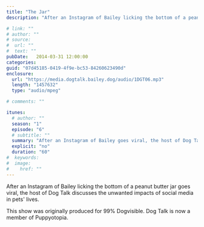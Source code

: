```yaml
---
title: "The Jar"
description: "After an Instagram of Bailey licking the bottom of a peanut butter jar goes viral, the host of Dog Talk discusses the unwanted impacts of social media in pets' lives. This show was originally produced for 99% Dogvisible. Dog Talk is now a member of Puppyotopia."

# link: ""
# author: ""
# source:
#  url: ""
#  text: ""
pubDate:   2014-03-31 12:00:00
categories:
guid: "07d45185-0419-4f9e-bc53-84260623490d"
enclosure:
  url: "https://media.dogtalk.bailey.dog/audio/1DGT06.mp3"
  length: "1457632"
  type: "audio/mpeg"

# comments: ""

itunes:
  # author: ""
  season: "1"
  episode: "6"
  # subtitle: ""
  summary: "After an Instagram of Bailey goes viral, the host of Dog Talk discusses the unwanted impacts of social media in pets' lives."
  explicit: "no"
  duration: "60"
#  keywords:
#  image:
#    href: ""
---
```


<p>After an Instagram of Bailey licking the bottom of a peanut butter jar goes viral, the host of Dog Talk discusses the unwanted impacts of social media in pets' lives.</p>

<p>This show was originally produced for 99% Dogvisible. Dog Talk is now a member of Puppyotopia.</p>

